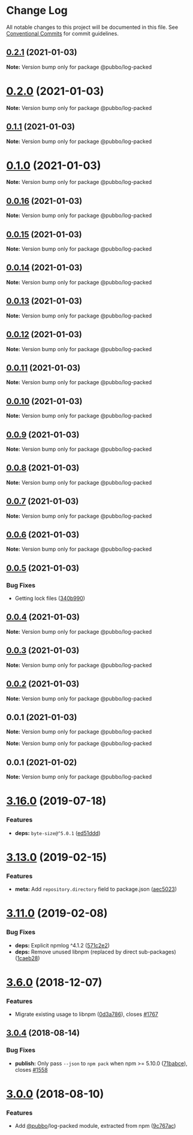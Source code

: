 # Change Log

All notable changes to this project will be documented in this file.
See [Conventional Commits](https://conventionalcommits.org) for commit guidelines.

## [0.2.1](https://github.com/lerna/lerna/compare/v0.0.5...v0.2.1) (2021-01-03)

**Note:** Version bump only for package @pubbo/log-packed





# [0.2.0](https://github.com/lerna/lerna/compare/v0.0.5...v0.2.0) (2021-01-03)

**Note:** Version bump only for package @pubbo/log-packed





## [0.1.1](https://github.com/lerna/lerna/compare/v0.0.5...v0.1.1) (2021-01-03)

**Note:** Version bump only for package @pubbo/log-packed





# [0.1.0](https://github.com/lerna/lerna/compare/v0.0.5...v0.1.0) (2021-01-03)

**Note:** Version bump only for package @pubbo/log-packed





## [0.0.16](https://github.com/lerna/lerna/compare/v0.0.5...v0.0.16) (2021-01-03)

**Note:** Version bump only for package @pubbo/log-packed





## [0.0.15](https://github.com/lerna/lerna/compare/v0.0.5...v0.0.15) (2021-01-03)

**Note:** Version bump only for package @pubbo/log-packed





## [0.0.14](https://github.com/lerna/lerna/compare/v0.0.5...v0.0.14) (2021-01-03)

**Note:** Version bump only for package @pubbo/log-packed





## [0.0.13](https://github.com/lerna/lerna/compare/v0.0.5...v0.0.13) (2021-01-03)

**Note:** Version bump only for package @pubbo/log-packed





## [0.0.12](https://github.com/lerna/lerna/compare/v0.0.5...v0.0.12) (2021-01-03)

**Note:** Version bump only for package @pubbo/log-packed





## [0.0.11](https://github.com/lerna/lerna/compare/v0.0.5...v0.0.11) (2021-01-03)

**Note:** Version bump only for package @pubbo/log-packed





## [0.0.10](https://github.com/lerna/lerna/compare/v0.0.5...v0.0.10) (2021-01-03)

**Note:** Version bump only for package @pubbo/log-packed





## [0.0.9](https://github.com/lerna/lerna/compare/v0.0.5...v0.0.9) (2021-01-03)

**Note:** Version bump only for package @pubbo/log-packed





## [0.0.8](https://github.com/lerna/lerna/compare/v0.0.5...v0.0.8) (2021-01-03)

**Note:** Version bump only for package @pubbo/log-packed





## [0.0.7](https://github.com/lerna/lerna/compare/v0.0.5...v0.0.7) (2021-01-03)

**Note:** Version bump only for package @pubbo/log-packed





## [0.0.6](https://github.com/lerna/lerna/compare/v0.0.5...v0.0.6) (2021-01-03)

**Note:** Version bump only for package @pubbo/log-packed





## [0.0.5](https://github.com/lerna/lerna/compare/v0.0.4...v0.0.5) (2021-01-03)


### Bug Fixes

* Getting lock files ([340b990](https://github.com/lerna/lerna/commit/340b99042a4d619a05cd6e831ab6ef4ed48583ed))





## [0.0.4](https://github.com/lerna/lerna/compare/v0.0.3...v0.0.4) (2021-01-03)

**Note:** Version bump only for package @pubbo/log-packed





## [0.0.3](https://github.com/lerna/lerna/compare/v0.0.2...v0.0.3) (2021-01-03)

**Note:** Version bump only for package @pubbo/log-packed





## [0.0.2](https://github.com/lerna/lerna/compare/v0.0.1...v0.0.2) (2021-01-03)

**Note:** Version bump only for package @pubbo/log-packed





## 0.0.1 (2021-01-03)

**Note:** Version bump only for package @pubbo/log-packed







**Note:** Version bump only for package @pubbo/log-packed





## 0.0.1 (2021-01-02)

**Note:** Version bump only for package @pubbo/log-packed





# [3.16.0](https://github.com/lerna/lerna/compare/v3.15.0...v3.16.0) (2019-07-18)


### Features

* **deps:** `byte-size@^5.0.1` ([ed51ddd](https://github.com/lerna/lerna/commit/ed51ddd))





# [3.13.0](https://github.com/lerna/lerna/compare/v3.12.1...v3.13.0) (2019-02-15)


### Features

* **meta:** Add `repository.directory` field to package.json ([aec5023](https://github.com/lerna/lerna/commit/aec5023))





# [3.11.0](https://github.com/lerna/lerna/compare/v3.10.8...v3.11.0) (2019-02-08)


### Bug Fixes

* **deps:** Explicit npmlog ^4.1.2 ([571c2e2](https://github.com/lerna/lerna/commit/571c2e2))
* **deps:** Remove unused libnpm (replaced by direct sub-packages) ([1caeb28](https://github.com/lerna/lerna/commit/1caeb28))





# [3.6.0](https://github.com/lerna/lerna/compare/v3.5.1...v3.6.0) (2018-12-07)


### Features

* Migrate existing usage to libnpm ([0d3a786](https://github.com/lerna/lerna/commit/0d3a786)), closes [#1767](https://github.com/lerna/lerna/issues/1767)





<a name="3.0.4"></a>
## [3.0.4](https://github.com/lerna/lerna/compare/v3.0.3...v3.0.4) (2018-08-14)


### Bug Fixes

* **publish:** Only pass `--json` to `npm pack` when npm >= 5.10.0 ([71babce](https://github.com/lerna/lerna/commit/71babce)), closes [#1558](https://github.com/lerna/lerna/issues/1558)





<a name="3.0.0"></a>
# [3.0.0](https://github.com/lerna/lerna/compare/v3.0.0-rc.0...v3.0.0) (2018-08-10)


### Features

* Add [@pubbo](https://github.com/lerna)/log-packed module, extracted from npm ([9c767ac](https://github.com/lerna/lerna/commit/9c767ac))
